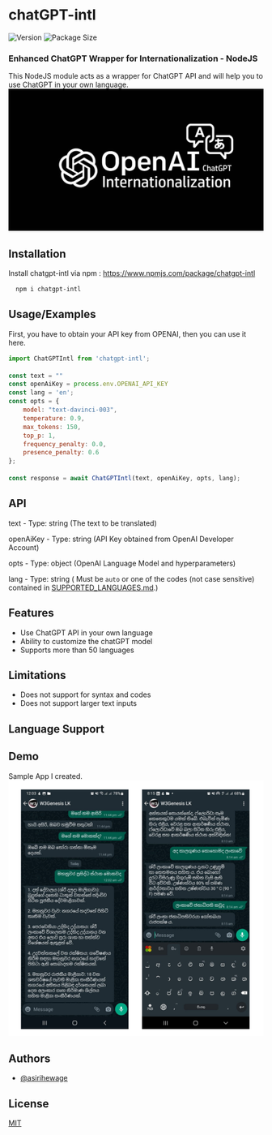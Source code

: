 # chatGPT-intl
![Version](https://img.shields.io/github/package-json/v/asirihewage/chatgpt-intl)
![Package Size](https://img.shields.io/github/languages/code-size/asirihewage/chatGPT-intl)
### Enhanced ChatGPT Wrapper for Internationalization - NodeJS
This NodeJS module acts as a wrapper for ChatGPT API and will help you to use ChatGPT in your own language.
![Logo](res/logo.jpg)

## Installation

Install chatgpt-intl via npm : https://www.npmjs.com/package/chatgpt-intl

```bash
  npm i chatgpt-intl
```

## Usage/Examples
First, you have to obtain your API key from OPENAI, then you can use it here.
```javascript
import ChatGPTIntl from 'chatgpt-intl';

const text = ""
const openAiKey = process.env.OPENAI_API_KEY
const lang = 'en';
const opts = {
    model: "text-davinci-003",
    temperature: 0.9,
    max_tokens: 150,
    top_p: 1,
    frequency_penalty: 0.0,
    presence_penalty: 0.6
};

const response = await ChatGPTIntl(text, openAiKey, opts, lang);
```

## API
text - Type: string (The text to be translated)

openAiKey - Type: string (API Key obtained from OpenAI Developer Account)

opts - Type: object (OpenAI Language Model and hyperparameters)

lang - Type: string ( Must be `auto` or one of the codes (not case sensitive) contained in [SUPPORTED_LANGUAGES.md](https://github.com/asirihewage/chatGPT-intl/blob/main/SUPPORTED_LANGUAGES.md).)

## Features

- Use ChatGPT API in your own language
- Ability to customize the chatGPT model
- Supports more than 50 languages

## Limitations

- Does not support for syntax and codes
- Does not support larger text inputs

## Language Support


## Demo
Sample App I created.
![Demo](res/demo.jpg)

## Authors

- [@asirihewage](https://github.com/asirihewage)


## License

[MIT](https://choosealicense.com/licenses/mit/)
